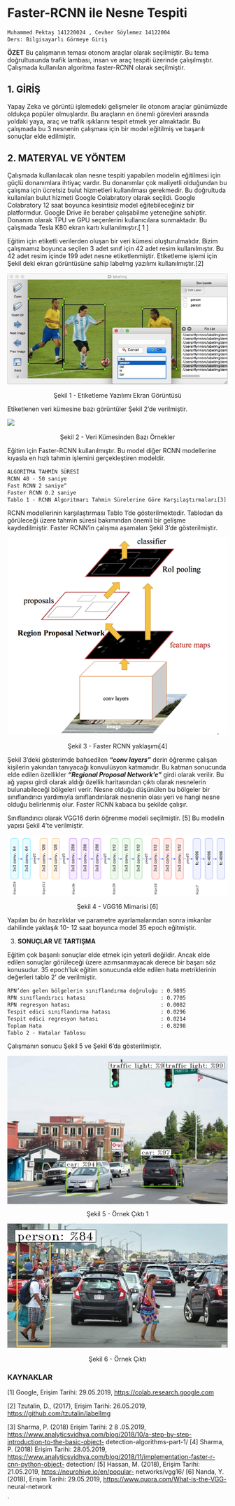 # Faster-RCNN ile Nesne Tespiti
```
Muhammed Pektaş 141220024 , Cevher Söylemez 14122004
Ders: Bilgisayarlı Görmeye Giriş
```
**ÖZET**
Bu çalışmanın teması otonom araçlar olarak seçilmiştir. Bu tema doğrultusunda trafik lambası, insan ve araç
tespiti üzerinde çalışılmıştır. Çalışmada kullanılan algoritma faster-RCNN olarak seçilmiştir.

## 1. GİRİŞ

Yapay Zeka ve görüntü işlemedeki gelişmeler ile otonom araçlar günümüzde oldukça
popüler olmuşlardır. Bu araçların en önemli görevleri arasında yoldaki yaya, araç ve trafik
ışıklarını tespit etmek yer almaktadır. Bu çalışmada bu 3 nesnenin çalışması için bir model
eğitilmiş ve başarılı sonuçlar elde edilmiştir.

## 2. MATERYAL VE YÖNTEM

Çalışmada kullanılacak olan nesne tespiti yapabilen modelin eğitilmesi için güçlü
donanımlara ihtiyaç vardır. Bu donanımlar çok maliyetli olduğundan bu çalışma için ücretsiz bulut
hizmetleri kullanılması gerekmedir. Bu doğrultuda kullanılan bulut hizmeti Google Colabratory
olarak seçildi. Google Colabratory 12 saat boyunca kesintisiz model eğitebileceğiniz bir
platformdur. Google Drive ile beraber çalışabilme yeteneğine sahiptir. Donanım olarak TPU ve
GPU seçenlerini kullanıcılara sunmaktadır. Bu çalışmada Tesla K80 ekran kartı kullanılmıştır.[ 1 ]

Eğitim için etiketli verilerden oluşan bir veri kümesi oluşturulmalıdır. Bizim çalışmamız
boyunca seçilen 3 adet sınıf için 42 adet resim kullanılmıştır. Bu 42 adet resim içinde 199 adet
nesne etiketlenmiştir. Etiketleme işlemi için Şekil deki ekran görüntüsüne sahip labelmg yazılımı
kullanılmıştır.[2]

<img src="./resources/labelimg.jpg" />

<p align="center">Şekil 1 - Etiketleme Yazılımı Ekran Görüntüsü</p>

Etiketlenen veri kümesine bazı görüntüler Şekil 2’de verilmiştir.

<img src="./resources/examples.png" />

<p align="center">Şekil 2 - Veri Kümesinden Bazı Örnekler</p>

Eğitim için Faster-RCNN kullanılmıştır. Bu model diğer RCNN modellerine kıyasla en
hızlı tahmin işlemini gerçekleştiren modeldir.

```
ALGORİTMA TAHMİN SÜRESİ
RCNN 40 - 50 saniye
Fast RCNN 2 saniye^
Faster RCNN 0.2 saniye
Tablo 1 - RCNN Algoritmarı Tahmin Sürelerine Göre Karşılaştırmaları[3]
```
RCNN modellerinin karşılaştırması Tablo 1’de gösterilmektedir. Tablodan da görüleceği
üzere tahmin süresi bakımından önemli bir gelişme kaydedilmiştir. Faster RCNN’in çalışma
aşamaları Şekil 3’de gösterilmiştir.


<img src="./resources/faster_rcnn.png" />

<p align="center">Şekil 3 - Faster RCNN yaklaşımı[4]</p>

Şekil 3’deki gösterimde bahsedilen **_“conv layers”_** derin öğrenme çalışan kişilerin
yakından tanıyacağı konvulüsyon katmanıdır. Bu katman sonucunda elde edilen özellikler
**_“Regional Proposal Network’e”_** girdi olarak verilir. Bu ağ yapısı girdi olarak aldığı özellik
haritasından çıktı olarak nesnelerin bulunabileceği bölgeleri verir. Nesne olduğu düşünülen bu
bölgeler bir sınıflandırıcı yardımıyla sınıflandırılarak nesnenin olası yeri ve hangi nesne olduğu
belirlenmiş olur. Faster RCNN kabaca bu şekilde çalışır.

Sınıflandırıcı olarak VGG16 derin öğrenme modeli seçilmiştir. [5] Bu modelin yapısı
Şekil 4’te verilmiştir.


<img align="center" src="./resources/vgg_16.png" />

<p align="center">Şekil 4 - VGG16 Mimarisi [6]</p>

Yapılan bu ön hazırlıklar ve parametre ayarlamalarından sonra imkanlar dahilinde yaklaşık 10-
12 saat boyunca model 35 epoch eğitmiştir.

3. **SONUÇLAR VE TARTIŞMA**

Eğitim çok başarılı sonuçlar elde etmek için yeterli değildir. Ancak elde edilen sonuçlar görüleceği
üzere azımsanmayacak derece bir başarı söz konusudur. 35 epoch’luk eğitim sonucunda elde
edilen hata metriklerinin değerleri tablo 2’ de verilmiştir.

```
RPN’den gelen bölgelerin sınıflandırma doğruluğu : 0.9895
RPN sınıflandırıcı hatası                        : 0.7705
RPN regresyon hatası                             : 0.0082
Tespit edici sınıflandırma hatası                : 0.0296
Tespit edici regresyon hatası                    : 0.0214
Toplam Hata                                      : 0.8298
Tablo 2 - Hatalar Tablosu
```
Çalışmanın sonucu Şekil 5 ve Şekil 6’da gösterilmiştir.

<img align="center" src="./resources/output1.png" />
<p align="center">Şekil 5 - Örnek Çıktı 1</p>


<img src="./resources/output2.png" />

<p align="center">Şekil 6 - Örnek Çıktı</p>


### KAYNAKLAR

[1] Google, Erişim Tarihi: 29.05.2019, https://colab.research.google.com

[2] Tzutalin, D., (2017), Erişim Tarihi: 26.05.2019, https://github.com/tzutalin/labelImg

[3] Sharma, P. (2018) Erişim Tarihi: 2 8 .05.2019,
https://www.analyticsvidhya.com/blog/2018/10/a-step-by-step-introduction-to-the-basic-object-
detection-algorithms-part-1/
[4] Sharma, P. (2018) Erişim Tarihi: 28.05.2019,
https://www.analyticsvidhya.com/blog/2018/11/implementation-faster-r-cnn-python-object-
detection/
[5] Hassan, M. (2018), Erişim Tarihi: 21.05.2019, https://neurohive.io/en/popular-
networks/vgg16/
[6] Nanda, Y. (2018), Erişim Tarihi: 29.05.2019, https://www.quora.com/What-is-the-VGG-
neural-network


`
